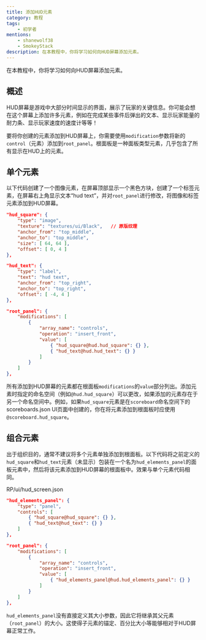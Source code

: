```yaml
---
title: 添加HUD元素
category: 教程
tags:
    - 初学者
mentions:
    - shanewolf38
    - SmokeyStack
description: 在本教程中，你将学习如何向HUD屏幕添加元素。
---
```


在本教程中，你将学习如何向HUD屏幕添加元素。

## 概述

HUD屏幕是游戏中大部分时间显示的界面，展示了玩家的关键信息。你可能会想在这个屏幕上添加许多元素，例如在完成某些事件后弹出的文本、显示玩家能量的耐力条、显示玩家速度的速度计等等！

要将你创建的元素添加到HUD屏幕上，你需要使用`modification`参数将新的`control`（元素）添加到`root_panel`。根面板是一种面板类型元素，几乎包含了所有显示在HUD上的元素。

## 单个元素

以下代码创建了一个图像元素，在屏幕顶部显示一个黑色方块，创建了一个标签元素，在屏幕右上角显示文本“hud text”，并对`root_panel`进行修改，将图像和标签元素添加到HUD屏幕。

```json title="RP/ui/hud_screen.json"
"hud_square": {
	"type": "image",
	"texture": "textures/ui/Black",   // 原版纹理
	"anchor_from": "top_middle",
	"anchor_to": "top_middle",
	"size": [ 64, 64 ],
	"offset": [ 0, 4 ]
},

"hud_text": {
	"type": "label",
	"text": "hud text",
	"anchor_from": "top_right",
	"anchor_to": "top_right",
	"offset": [ -4, 4 ]
},

"root_panel": {
	"modifications": [
		{
			"array_name": "controls",
			"operation": "insert_front",
			"value": [
				{ "hud_square@hud.hud_square": {} },
				{ "hud_text@hud.hud_text": {} }
			]
		}
	]
},
```

所有添加到HUD屏幕的元素都在根面板`modifications`的`value`部分列出。添加元素时指定的命名空间（例如`@hud.hud_square`）可以更改，如果添加的元素存在于另一个命名空间中。例如，如果`hud_square`元素是在`scoreboard`命名空间下的scoreboards.json UI页面中创建的，你在将元素添加到根面板时应使用`@scoreboard.hud_square`。

## 组合元素

出于组织目的，通常不建议将多个元素单独添加到根面板。以下代码将之前定义的`hud_square`和`hud_text`元素（未显示）包装在一个名为`hud_elements_panel`的面板元素中，然后将该元素添加到HUD屏幕的根面板中。效果与单个元素代码相同。

<CodeHeader>RP/ui/hud_screen.json</CodeHeader>
```json
"hud_elements_panel": {
	"type": "panel",
	"controls": [
		{ "hud_square@hud_square": {} },
		{ "hud_text@hud_text": {} }
	]
},

"root_panel": {
	"modifications": [
		{
			"array_name": "controls",
			"operation": "insert_front",
			"value": [
				{ "hud_elements_panel@hud.hud_elements_panel": {} }
			]
		}
	]
},
```

`hud_elements_panel`没有直接定义其大小参数，因此它将继承其父元素（`root_panel`）的大小。这使得子元素的锚定、百分比大小等能够相对于HUD屏幕正常工作。